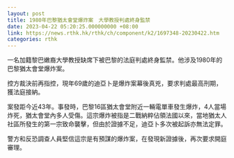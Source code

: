```yaml
---
layout: post
title: 1980年巴黎猶太會堂爆炸案　大學教授判處終身監禁
date: 2023-04-22 05:20:25.000000000 +08:00
link: https://news.rthk.hk/rthk/ch/component/k2/1697348-20230422.htm
categories: rthk
---
```


一名加籍黎巴嫩裔大學教授缺席下被巴黎的法庭判處終身監禁。他涉及1980年的巴黎猶太會堂爆炸案。

控方裁決前再指控，現年69歲的迪亞卜是爆炸案幕後真兇，要求判處最高刑期，獲法庭接納。

案發距今近43年。事發時，巴黎16區猶太會堂附近一輛電單車發生爆炸，4人當場炸死，猶太會堂內多人受傷。這宗爆炸被指是二戰納粹佔領法國以來，當地猶太人社區所發生的第一宗致命襲擊，但由於證據不足，迪亞卜多次被起訴亦無法定罪。

警方和反恐調查人員堅信這宗是有預謀的爆炸案，在發現新證據後，再次要求開庭審理。
